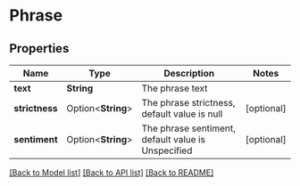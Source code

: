 # Phrase

## Properties

Name | Type | Description | Notes
------------ | ------------- | ------------- | -------------
**text** | **String** | The phrase text | 
**strictness** | Option<**String**> | The phrase strictness, default value is null | [optional]
**sentiment** | Option<**String**> | The phrase sentiment, default value is Unspecified | [optional]

[[Back to Model list]](../README.md#documentation-for-models) [[Back to API list]](../README.md#documentation-for-api-endpoints) [[Back to README]](../README.md)


